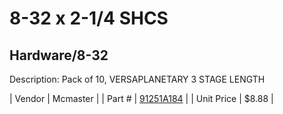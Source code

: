 # 8-32 x 2-1/4 SHCS
## Hardware/8-32
Description: 	Pack of 10, VERSAPLANETARY 3 STAGE LENGTH 

| Vendor | Mcmaster | 
| Part # | [91251A184](http://www.mcmaster.com/) | 
| Unit Price | $8.88 | 
